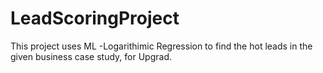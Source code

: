 # LeadScoringProject

This project uses ML -Logarithimic Regression to find the hot leads in the given business case study, for Upgrad.


